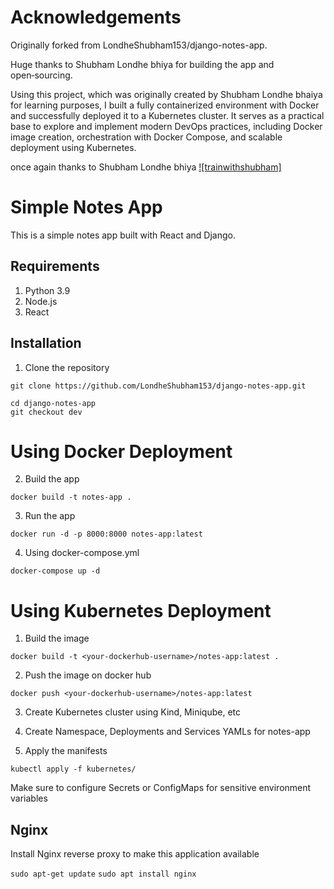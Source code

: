 # Acknowledgements

Originally forked from LondheShubham153/django-notes-app.

Huge thanks to Shubham Londhe bhiya for building the app and open‑sourcing.

Using this project, which was originally created by Shubham Londhe bhaiya for learning purposes, I built a fully containerized environment with Docker and successfully deployed it to a Kubernetes cluster. It serves as a practical base to explore and implement modern DevOps practices, including Docker image creation, orchestration with Docker Compose, and scalable deployment using Kubernetes.

once again thanks to Shubham Londhe bhiya [![trainwithshubham]](https://www.trainwithshubham.com/)

# Simple Notes App
This is a simple notes app built with React and Django.

## Requirements
1. Python 3.9
2. Node.js
3. React

## Installation
1. Clone the repository
```
git clone https://github.com/LondheShubham153/django-notes-app.git
```

```
cd django-notes-app
git checkout dev
```

# Using Docker Deployment

2. Build the app
```
docker build -t notes-app .
```

3. Run the app
```
docker run -d -p 8000:8000 notes-app:latest
```

4. Using docker-compose.yml
```
docker-compose up -d
```

# Using Kubernetes Deployment

1. Build the image
```
docker build -t <your-dockerhub-username>/notes-app:latest .
```

2. Push the image on docker hub
```
docker push <your-dockerhub-username>/notes-app:latest
```

3. Create Kubernetes cluster using Kind, Miniqube, etc
4. Create Namespace, Deployments and Services YAMLs for notes-app

4. Apply the manifests
```
kubectl apply -f kubernetes/
```

Make sure to configure Secrets or ConfigMaps for sensitive environment variables


## Nginx

Install Nginx reverse proxy to make this application available

`sudo apt-get update`
`sudo apt install nginx`
